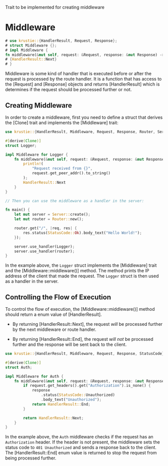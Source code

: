 Trait to be implemented for creating middleware

# Middleware

```rust
# use krustie::{HandlerResult, Request, Response};
# struct Middleware {};
# impl Middleware {
fn middleware(&mut self, request: &Request, response: &mut Response) -> HandlerResult
# {HandlerResult::Next}
# }
```

Middleware is some kind of handler that is executed before or after the request is processed by the route handler. It is a function that has access to the [Request] and [Response] objects and returns [HandlerResult] which is determines if the request should be processed further or not.

## Creating Middleware

In order to create a middleware, first you need to define a struct that derives the [Clone] trait and implements the [Middleware] trait:

```rust
use krustie::{HandlerResult, Middleware, Request, Response, Router, Server, StatusCode};

#[derive(Clone)]
struct Logger;

impl Middleware for Logger {
    fn middleware(&mut self, request: &Request, response: &mut Response) -> HandlerResult {
        println!(
            "Request received from {}",
            request.get_peer_addr().to_string()
        );
        HandlerResult::Next
    }
}

// Then you can use the middleware as a handler in the server:

fn main() {
    let mut server = Server::create();
    let mut router = Router::new();

    router.get("/", |req, res| {
        res.status(StatusCode::Ok).body_text("Hello World!");
    });

    server.use_handler(Logger);
    server.use_handler(router);
}
```

In the example above, the `Logger` struct implements the [Middleware] trait and the [Middleware::middleware()] method. The method prints the IP address of the client that made the request. The `Logger` struct is then used as a handler in the server.

## Controlling the Flow of Execution

To control the flow of execution, the [Middleware::middleware()] method should return a enum value of [HandlerResult].

- By returning [HandlerResult::Next], the request *will* be processed further by the next middleware or route handler.

- By returning [HandlerResult::End], the request *will not* be processed further and the response will be sent back to the client.

```rust
use krustie::{HandlerResult, Middleware, Request, Response, StatusCode};

#[derive(Clone)]
struct Auth;

impl Middleware for Auth {
    fn middleware(&mut self, request: &Request, response: &mut Response) -> HandlerResult {
        if request.get_headers().get("Authorization").is_none() {
            response
                .status(StatusCode::Unauthorized)
                .body_text("Unauthorized");
            return HandlerResult::End;
        }

        return HandlerResult::Next;
    }
}
```

In the example above, the `Auth` middleware checks if the request has an `Authorization` header. If the header is not present, the middleware sets the status code to `401 Unauthorized` and sends a response back to the client. The [HandlerResult::End] enum value is returned to stop the request from being processed further.
